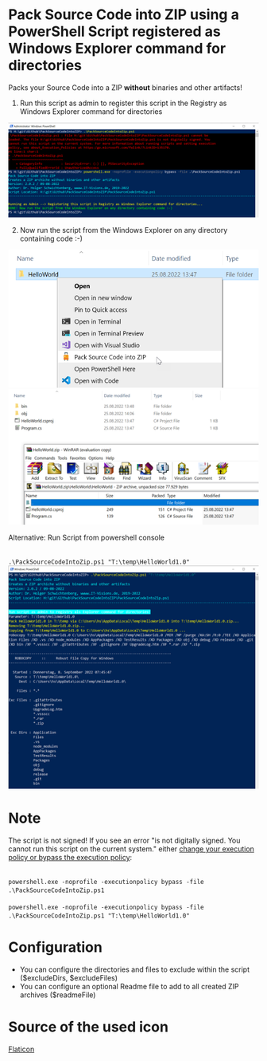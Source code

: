 # Pack Source Code into ZIP using a PowerShell Script registered as Windows Explorer command for directories

Packs your Source Code into a ZIP <b>without</b> binaries and other artifacts!

1. Run this script as admin to register this script in the Registry as Windows Explorer command for directories

<img src="/Readme_Images/Readme_Installation.png" width="600">

2. Now run the script from the Windows Explorer on any directory containing code :-)

<img src="/Readme_Images/Readme_Run.png" width="600">
<img src="/Readme_Images/Readme_Result.png" width="600">

Alternative: Run Script from powershell console

<code>
.\PackSourceCodeIntoZip.ps1 "T:\temp\HelloWorld1.0"
</code>

<img src="/Readme_Images/Readme_RunPowerShellConsole.png" width="600">

# Note

The script is not signed! If you see an error "is not digitally signed. You
cannot run this script on the current system." either <a href="https://superuser.com/questions/106360/how-to-enable-execution-of-powershell-scripts">change your execution policy or bypass the execution policy</a>:

<code>
powershell.exe -noprofile -executionpolicy bypass -file .\PackSourceCodeIntoZip.ps1
</code>

<code>
powershell.exe -noprofile -executionpolicy bypass -file .\PackSourceCodeIntoZip.ps1 "T:\temp\HelloWorld1.0"
</code>

# Configuration

- You can configure the directories and files to exclude within the script ($excludeDirs, $excludeFiles)
- You can configure an optional Readme file to add to all created ZIP archives ($readmeFile)

# Source of the used icon

<a href="https://www.flaticon.com/de/kostenlose-icons/ausflug" title="ausflug Icons">Flaticon</a>
